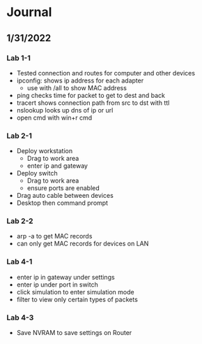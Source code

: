 # Journal

## 1/31/2022
### Lab 1-1
- Tested connection and routes for computer and other devices
- ipconfig: shows ip address for each adapter
  - use with /all to show MAC address
- ping checks time for packet to get to dest and back
- tracert shows connection path from src to dst with ttl
- nslookup looks up dns of ip or url
- open cmd with win+r cmd
### Lab 2-1
- Deploy workstation
  - Drag to work area
  - enter ip and gateway
- Deploy switch
  - Drag to work area
  - ensure ports are enabled
- Drag auto cable between devices
- Desktop then command prompt
### Lab 2-2
- arp -a to get MAC records
- can only get MAC records for devices on LAN
### Lab 4-1
- enter ip in gateway under settings
- enter ip under port in switch
- click simulation to enter simulation mode
- filter to view only certain types of packets
### Lab 4-3
- Save NVRAM to save settings on Router
